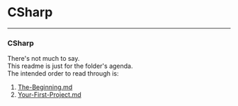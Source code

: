 # CSharp
---
### <a id="Title">CSharp</a>

There's not much to say. <br>
This readme is just for the folder's agenda.<br>
The intended order to read through is:

1. [The-Beginning.md](The-Beginning.md)
2. [Your-First-Project.md](Your-First-Project.md)
